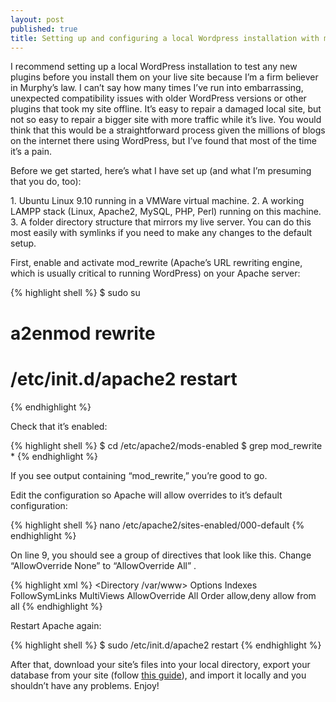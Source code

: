 ```yaml
---
layout: post
published: true
title: Setting up and configuring a local Wordpress installation with mod_rewrite
---
```

I recommend setting up a local WordPress installation to test any new plugins before you install them on your live site because I’m a firm believer in Murphy’s law. I can’t say how many times I’ve run into embarrassing, unexpected compatibility issues with older WordPress versions or other plugins that took my site offline. It’s easy to repair a damaged local site, but not so easy to repair a bigger site with more traffic while it’s live. You would think that this would be a straightforward process given the millions of blogs on the internet there using WordPress, but I’ve found that most of the time it’s a pain.

Before we get started, here’s what I have set up (and what I’m presuming that you do, too):

1\. Ubuntu Linux 9.10 running in a VMWare virtual machine.
2\. A working LAMPP stack (Linux, Apache2, MySQL, PHP, Perl) running on this machine.
3\. A folder directory structure that mirrors my live server. You can do this most easily with symlinks if you need to make any changes to the default setup.

First, enable and activate mod_rewrite (Apache’s URL rewriting engine, which is usually critical to running WordPress) on your Apache server:

{% highlight shell %}
$ sudo su
# a2enmod rewrite
# /etc/init.d/apache2 restart
{% endhighlight %}

Check that it’s enabled:

{% highlight shell %}
$ cd /etc/apache2/mods-enabled
$ grep mod_rewrite *
{% endhighlight %}

If you see output containing “mod_rewrite,” you’re good to go.

Edit the configuration so Apache will allow overrides to it’s default configuration:

{% highlight shell %}
nano /etc/apache2/sites-enabled/000-default
{% endhighlight %}

On line 9, you should see a group of directives that look like this. Change “AllowOverride None” to “AllowOverride All” .

{% highlight xml %}
<Directory /var/www>
        Options Indexes FollowSymLinks MultiViews
        AllowOverride All
        Order allow,deny
        allow from all
</Directory>
{% endhighlight %}

Restart Apache again:

{% highlight shell %}
$ sudo /etc/init.d/apache2 restart
{% endhighlight %}

After that, download your site’s files into your local directory, export your database from your site (follow [this guide](http://stereointeractive.com/blog/2010/04/19/moving-wordpress-site-to-another-server/)), and import it locally and you shouldn’t have any problems. Enjoy!
